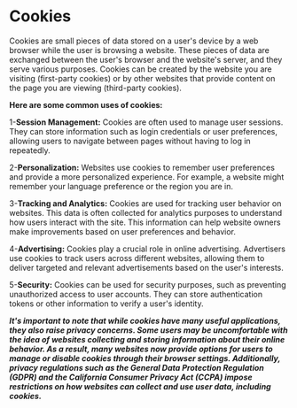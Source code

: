 # Cookies

Cookies are small pieces of data stored on a user's device by a web browser while the user is browsing a website.
These pieces of data are exchanged between the user's browser and the website's server, and they serve various 
purposes. Cookies can be created by the website you are visiting (first-party cookies) or by other websites 
that provide content on the page you are viewing (third-party cookies).

**Here are some common uses of cookies:**

1-**Session Management:** Cookies are often used to manage user sessions. They can store information such as login credentials or user preferences, allowing users to navigate between pages without having to log in repeatedly.

2-**Personalization:** Websites use cookies to remember user preferences and provide a more personalized experience. For example, a website might remember your language preference or the region you are in.

3-**Tracking and Analytics:** Cookies are used for tracking user behavior on websites. This data is often collected for analytics purposes to understand how users interact with the site. This information can help website owners make improvements based on user preferences and behavior.

4-**Advertising:** Cookies play a crucial role in online advertising. Advertisers use cookies to track users across different websites, allowing them to deliver targeted and relevant advertisements based on the user's interests.

5-**Security:** Cookies can be used for security purposes, such as preventing unauthorized access to user accounts. They can store authentication tokens or other information to verify a user's identity.

***It's important to note that while cookies have many useful applications, they also raise privacy concerns. Some users may be uncomfortable with the idea of websites collecting and storing information about their online behavior. As a result, many websites now provide options for users to manage or disable cookies through their browser settings. Additionally, privacy regulations such as the General Data Protection Regulation (GDPR) and the California Consumer Privacy Act (CCPA) impose restrictions on how websites can collect and use user data, including cookies.***